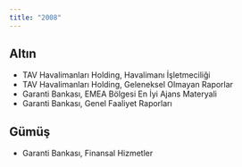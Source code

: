 ```yaml
---
title: "2008"
---
```


## Altın

-   TAV Havalimanları Holding, Havalimanı İşletmeciliği
-   TAV Havalimanları Holding, Geleneksel Olmayan Raporlar
-   Garanti Bankası, EMEA Bölgesi En İyi Ajans Materyali
-   Garanti Bankası, Genel Faaliyet Raporları

## Gümüş

-   Garanti Bankası, Finansal Hizmetler

